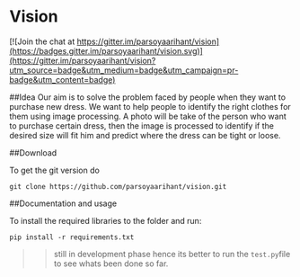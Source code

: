 # Vision

[![Join the chat at https://gitter.im/parsoyaarihant/vision](https://badges.gitter.im/parsoyaarihant/vision.svg)](https://gitter.im/parsoyaarihant/vision?utm_source=badge&utm_medium=badge&utm_campaign=pr-badge&utm_content=badge)

##Idea
Our aim is to solve the problem faced by people when they want to purchase new dress. We want to help people to identify the right clothes for them using image processing. A photo will be take of the person who want to purchase certain dress, then the image is processed to identify if the desired size will fit him and predict where the dress can be tight or loose.

##Download

To get the git version do

`git clone https://github.com/parsoyaarihant/vision.git`

##Documentation and usage

To install the required libraries to the folder and run:

`pip install -r requirements.txt`

>> still in development phase hence its better to run the `test.py`file to see whats been done so far.




